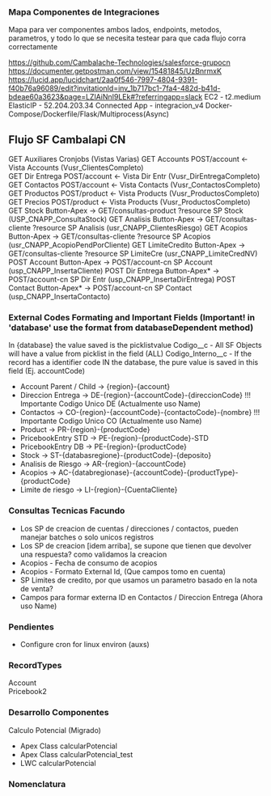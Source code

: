 ### Mapa Componentes de Integraciones

Mapa para ver componentes ambos lados, endpoints, metodos, parametros, y todo lo que se necesita testear para
que cada flujo corra correctamente

https://github.com/Cambalache-Technologies/salesforce-grupocn
https://documenter.getpostman.com/view/15481845/UzBnrmxK
https://lucid.app/lucidchart/2aa0f546-7997-4804-9391-f40b76a96089/edit?invitationId=inv_1b717bc1-7fa4-482d-b41d-bdeae60a3623&page=LZlAiNnI9LEk#?referringapp=slack
EC2             - t2.medium
ElasticIP       - 52.204.203.34
Connected App   - integracion_v4
Docker-Compose/Dockerfile/Flask/Multiprocess(Async)



Flujo                       SF                  Cambalapi                           CN
--------------------------------------------------------------------------------------------------------------------------------------
GET Auxiliares                                  Cronjobs                           (Vistas Varias)
GET Accounts                                   POST/account <-                     Vista Accounts  (Vusr_ClientesCompleto)      
GET Dir Entrega                                POST/account <-                     Vista Dir Entr  (Vusr_DirEntregaCompleto)
GET Contactos                                  POST/account <-                     Vista Contacts  (Vusr_ContactosCompleto)
GET Productos                                  POST/product <-                     Vista Products  (Vusr_ProductosCompleto)
GET Precios                                    POST/product <-                     Vista Products  (Vusr_ProductosCompleto)
GET Stock                   Button-Apex     -> GET/consultas-product ?resource     SP Stock        (USP_CNAPP_ConsultaStock)
GET Analisis                Button-Apex     -> GET/consultas-cliente ?resource     SP Analisis     (usr_CNAPP_ClientesRiesgo)
GET Acopios                 Button-Apex     -> GET/consultas-cliente ?resource     SP Acopios      (usr_CNAPP_AcopioPendPorCliente)
GET LimiteCredito           Button-Apex     -> GET/consultas-cliente ?resource     SP LimiteCre    (usr_CNAPP_LimiteCredNV)
POST Account                Button-Apex     -> POST/account-cn                     SP Account      (usp_CNAPP_InsertaCliente)
POST Dir Entrega            Button-Apex*    -> POST/account-cn                     SP Dir Entr     (usp_CNAPP_InsertaDirEntrega)
POST Contact                Button-Apex*    -> POST/account-cn                     SP Contact      (usp_CNAPP_InsertaContacto)




### External Codes Formating and Important Fields (Important! in 'database' use the format from databaseDependent method)

In {database} the value saved is the picklistvalue
Codigo__c - All SF Objects will have a value from picklist in the field (ALL)
Codigo_Interno__c - If the record has a identifier code IN the database, the pure value is saved in this field (Ej. accountCode)

 - Account Parent / Child   -> {region}-{account}
 - Direccion Entrega        -> DE-{region}-{accountCode}-{direccionCode}  !!! Importante Codigo Unico DE (Actualmente uso Name)
 - Contactos                -> CO-{region}-{accountCode}-{contactoCode}-{nombre}  !!! Importante Codigo Unico CO (Actualmente uso Name)
 - Product                  -> PR-{region}-{productCode}
 - PricebookEntry STD       -> PE-{region}-{productCode}-STD
 - PricebookEntry DB        -> PE-{region}-{productCode}
 - Stock                    -> ST-{databasregione}-{productCode}-{deposito}
 - Analisis de Riesgo       -> AR-{region}-{accountCode}
 - Acopios                  -> AC-{databregionase}-{accountCode}-{productType}-{productCode}
 - Limite de riesgo         -> LI-{region}-{CuentaCliente}



### Consultas Tecnicas Facundo
 - Los SP de creacion de cuentas / direcciones / contactos, pueden manejar batches o solo unicos registros
 - Los SP de creacion [idem arriba], se supone que tienen que devolver una respuesta? como validamos la creacion
 - Acopios - Fecha de consumo de acopios
 - Acopios - Formato External Id, (Que campos tomo en cuenta)
 - SP Limites de credito, por que usamos un parametro basado en la nota de venta?
 - Campos para formar externa ID en Contactos / Direccion Entrega (Ahora uso Name)


### Pendientes
 - Configure cron for linux environ (auxs)


### RecordTypes 
Account        
Pricebook2              


### Desarrollo Componentes
Calculo Potencial (Migrado)
 - Apex Class   calcularPotencial
 - Apex Class   calcularPotencial_test
 - LWC          calcularPotencial

### Nomenclatura